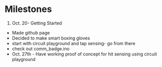 # Milestones

1. Oct. 20- Getting Started
 * Made github page
 * Decided to make smart boxing gloves
 * start with circuit playground and tap sensing- go from there
 * check out comm_badge.ino
* Oct. 27th - Have working proof of concept for hit sensing using circuit playground
